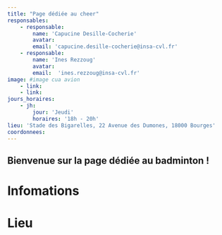 ```yaml
---
title: "Page dédiée au cheer"
responsables:   
    - responsable:
        name: 'Capucine Desille-Cocherie'
        avatar:
        email: 'capucine.desille-cocherie@insa-cvl.fr'
    - responsable:
        name: 'Ines Rezzoug'
        avatar:
        email:  'ines.rezzoug@insa-cvl.fr' 
image: #image cua avion
    - link:
    - link:
jours_horaires:
    - jh:
        jour: 'Jeudi'
        horaires: '18h - 20h'
lieu: 'Stade des Bigarelles, 22 Avenue des Dumones, 18000 Bourges'
coordonnees: 
---
```


## Bienvenue sur la page dédiée au badminton !
# Infomations


# Lieu